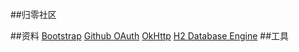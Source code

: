 ##归零社区

##资料
[Bootstrap](https://v3.bootcss.com/)
[Github OAuth](https://developer.github.com/apps/building-oauth-apps/creating-an-oauth-app/)
[OkHttp](https://square.github.io/okhttp/)
[H2 Database Engine](http://www.h2database.com/html/main.html)
##工具
